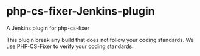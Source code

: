 # php-cs-fixer-Jenkins-plugin
A Jenkins plugin for php-cs-fixer

This plugin break any build that does not follow your coding standards. We use PHP-CS-Fixer to verify your coding
standards.

